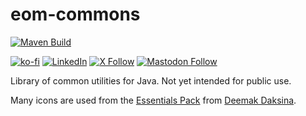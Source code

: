 # eom-commons

[![Maven Build](https://github.com/eomasters-repos/eom-commons/actions/workflows/mvn-build.yml/badge.svg)](https://github.com/eomasters-repos/eom-commons/actions/workflows/mvn-build.yml)

[![ko-fi](https://img.shields.io/badge/Ko--fi-F16061?style=for-the-badge&logo=ko-fi&logoColor=white)](https://ko-fi.com/eomasters)
[![LinkedIn](https://img.shields.io/badge/LinkedIn-0077B5?style=for-the-badge&logo=linkedin&logoColor=white)](https://www.linkedin.com/company/eomasters)
[![X Follow](https://img.shields.io/badge/Twitter-000000?style=for-the-badge&logo=x&logoColor=white)](https://twitter.com/eomasters)
[![Mastodon Follow](https://img.shields.io/badge/Mastodon-6364FF?style=for-the-badge&logo=Mastodon&logoColor=white)](https://mastodon.green/@EOMasters)

Library of common utilities for Java. Not yet intended for public use.

Many icons are used from the [Essentials Pack](https://www.iconfinder.com/iconsets/essentials-pack)
from [Deemak Daksina](https://www.iconfinder.com/deemakdaksina). 
